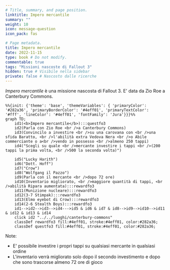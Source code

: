 ```yaml
---
# Title, summary, and page position.
linktitle: Impero mercantile
summary: ""
weight: 10
icon: message-question
icon_pack: fas

# Page metadata.
title: Impero mercantile
date: 2022-11-15
type: book # Do not modify.
commentable: true
tags: "Missioni nascoste di Fallout 3"
hidden: true # Visibile nella sidebar
private: false # Nascosto dalle ricerche
---
```


*Impero mercantile* è una missione nascosta di Fallout 3. E' data da Zio Roe a Canterbury Commons.



```mermaid
%%{init: {'theme': 'base', 'themeVariables': { 'primaryColor': '#282a36', 'primaryBorderColor': '#4eff01', 'primaryTextColor': '#fff', 'lineColor': '#4eff01', 'fontFamily': 'Jura'}}}%%
graph TD;
    id1(<b>Impero mercantile</b>):::questfo3
    id2(Parla con Zio Roe <br />a Canterbury Commons)
    id3(Convincilo a investire <br />su una carovana con <br />una sfida Baratto, <br />l'abilità extra Vedova Nera <br />o Abile commerciante o a<br />vendo in possesso <br />almeno 250 tappi)
    id4("Scegli su quale <br />mercante investire i tappi <br />(200 tappi la prima volta, <br />500 la seconda volta)")

    id5("Lucky Harith")
    id6("Dott. Hoff")
    id7("Crow") 
    id8("Wolfgang il Pazzo")
    id9(Parla con il mercante <br />dopo 72 ore)
    id10(Inventario migliorato, <br />maggiore quantità di tappi, <br />abilità Ripara aumentata):::rewardfo3
    id11(Munizione nucleare):::rewardfo3
    id12(3-7 Stimpak):::rewardfo3
    id13(Elmo eyebot di Crow):::rewardfo3 
    id14(2-6 Stealth Boys):::rewardfo3
    id1-->id2-->id3-->id4--->id5 & id6 & id7 & id8-->id9-->id10-->id11 & id12 & id13 & id14
    click id2 "../../luoghi/canterbury-commons"
    classDef rewardfo3 fill:#4eff01, stroke:#4eff01, color:#282a36;
    classDef questfo3 fill:#4eff01, stroke:#4eff01, color:#282a36;
```

Note:
- E' possibile investire i propri tappi su qualsiasi mercante in qualsiasi ordine
- L'inventario verrà migliorato solo dopo il secondo investimento e dopo che sono  trascorse almeno 72 ore di gioco
